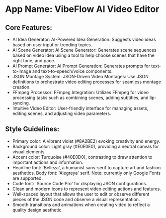 # **App Name**: VibeFlow AI Video Editor

## Core Features:

- AI Idea Generator: AI-Powered Idea Generation: Suggests video ideas based on user input or trending topics.
- AI Scene Generator: AI Scene Generator: Generates scene sequences based on video idea using a tool to help choose scenes that have the right tone, and pace.
- AI Prompt Generator: AI Prompt Generation: Generates prompts for text-to-image and text-to-speech/voice components.
- JSON Montage System: JSON-Driven Video Montages: Use JSON definitions to orchestrate video editing processes for seamless montage creation.
- FFmpeg Processor: FFmpeg Integration: Utilizes FFmpeg for video processing tasks such as combining scenes, adding subtitles, and lip-syncing.
- Intuitive Video Editor: User-friendly interface for managing assets, editing scenes, and adjusting video parameters.

## Style Guidelines:

- Primary color: A vibrant violet (#8A2BE2) evoking creativity and energy.
- Background color: Light gray (#E0E0E0), providing a neutral canvas for visual elements.
- Accent color: Turquoise (#40E0D0), contrasting to draw attention to important actions and information.
- Headline font: 'Belleza', a humanist sans-serif to capture art and fashion aesthetics. Body font: 'Alegreya' serif. Note: currently only Google Fonts are supported.
- Code font: 'Source Code Pro' for displaying JSON configurations.
- Clean and modern icons to represent video editing actions and features.
- Well-spaced layout that allows the user to edit or observe different pieces of the JSON code and observe a visual representation.
- Smooth transitions and animations when creating video to reflect a quality design aesthetic.